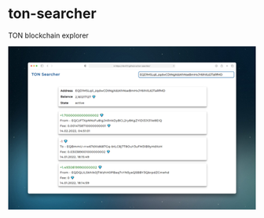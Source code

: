 # ton-searcher
TON blockchain explorer

![Иллюстрация к проекту](https://github.com/knoxydev/ton-searcher/blob/main/src/website-design.png)
